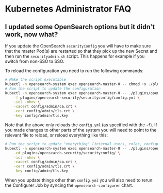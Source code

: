 # Kubernetes Administrator FAQ

## I updated some OpenSearch options but it didn't work, now what?

If you update the OpenSearch `securityConfig` you will have to make sure that the master Pod(s) are restarted so that they pick up the new Secret and then run the `securityadmin.sh` script.
This happens for example if you switch from non-SSO to SSO.

To reload the configuration you need to run the following commands:

```bash
# Make the script executable
kubectl -n opensearch-system exec opensearch-master-0 -- chmod +x ./plugins/opensearch-security/tools/securityadmin.sh
# Run the script to update the configuration
kubectl -n opensearch-system exec opensearch-master-0 -- ./plugins/opensearch-security/tools/securityadmin.sh \
    -f plugins/opensearch-security/securityconfig/config.yml \
    -icl -nhnv \
    -cacert config/admin/ca.crt \
    -cert config/admin/tls.crt \
    -key config/admin/tls.key
```

Note that the above only reloads the `config.yml` (as specified with the `-f`).
If you made changes to other parts of the system you will need to point to the relevant file to reload, or reload everything like this:

```bash
# Run the script to update "everything" (internal users, roles, configuration, etc.)
kubectl -n opensearch-system exec opensearch-master-0 -- ./plugins/opensearch-security/tools/securityadmin.sh \
    -cd plugins/opensearch-security/securityconfig/ \
    -icl -nhnv \
    -cacert config/admin/ca.crt \
    -cert config/admin/tls.crt \
    -key config/admin/tls.key
```

When you update things other than `config.yml` you will also need to rerun the Configurer Job by syncing the `opensearch-configurer` chart.
